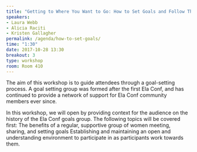 ```yaml
---
title: "Getting to Where You Want to Go: How to Set Goals and Follow Through on Execution"
speakers:
- Laura Webb
- Alicia Raciti
- Kristen Gallagher
permalink: /agenda/how-to-set-goals/
time: "1:30"
date: 2017-10-28 13:30
breakout: 3
type: workshop
room: Room 410
---
```


The aim of this workshop is to guide attendees through a goal-setting process. A goal setting group was formed after the first Ela Conf, and has continued to provide a network of support for Ela Conf community members ever since.

In this workshop, we will open by providing context for the audience on the history of the Ela Conf goals group. The following topics will be covered first:
The benefits of a regular, supportive group of women meeting, sharing, and setting goals
Establishing and maintaining an open and understanding environment to participate in as participants work towards them.
